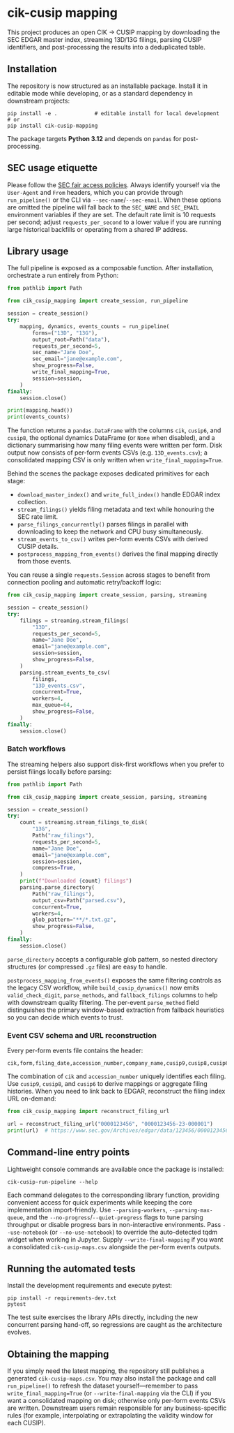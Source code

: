 # cik-cusip mapping

This project produces an open CIK → CUSIP mapping by downloading the SEC EDGAR master index, streaming 13D/13G filings, parsing CUSIP identifiers, and post-processing the results into a deduplicated table.

## Installation

The repository is now structured as an installable package. Install it in editable mode while developing, or as a standard dependency in downstream projects:

```
pip install -e .            # editable install for local development
# or
pip install cik-cusip-mapping
```

The package targets **Python 3.12** and depends on `pandas` for post-processing.

## SEC usage etiquette

Please follow the [SEC fair access policies](https://www.sec.gov/os/webmaster-fair-access).
Always identify yourself via the `User-Agent` and `From` headers, which you can
provide through `run_pipeline()` or the CLI via `--sec-name`/`--sec-email`. When
these options are omitted the pipeline will fall back to the `SEC_NAME` and
`SEC_EMAIL` environment variables if they are set. The default rate limit is 10
requests per second; adjust `requests_per_second` to a lower value if you are
running large historical backfills or operating from a shared IP address.

## Library usage

The full pipeline is exposed as a composable function. After installation, orchestrate a run entirely from Python:

```python
from pathlib import Path

from cik_cusip_mapping import create_session, run_pipeline

session = create_session()
try:
    mapping, dynamics, events_counts = run_pipeline(
        forms=("13D", "13G"),
        output_root=Path("data"),
        requests_per_second=5,
        sec_name="Jane Doe",
        sec_email="jane@example.com",
        show_progress=False,
        write_final_mapping=True,
        session=session,
    )
finally:
    session.close()

print(mapping.head())
print(events_counts)
```

The function returns a `pandas.DataFrame` with the columns `cik`, `cusip6`, and `cusip8`, the optional dynamics DataFrame (or `None` when disabled), and a dictionary summarising how many filing events were written per form. Disk output now consists of per-form events CSVs (e.g. `13D_events.csv`); a consolidated mapping CSV is only written when `write_final_mapping=True`.

Behind the scenes the package exposes dedicated primitives for each stage:

* `download_master_index()` and `write_full_index()` handle EDGAR index collection.
* `stream_filings()` yields filing metadata and text while honouring the SEC rate limit.
* `parse_filings_concurrently()` parses filings in parallel with downloading to keep the network and CPU busy simultaneously.
* `stream_events_to_csv()` writes per-form events CSVs with derived CUSIP details.
* `postprocess_mapping_from_events()` derives the final mapping directly from those events.

You can reuse a single `requests.Session` across stages to benefit from
connection pooling and automatic retry/backoff logic:

```python
from cik_cusip_mapping import create_session, parsing, streaming

session = create_session()
try:
    filings = streaming.stream_filings(
        "13D",
        requests_per_second=5,
        name="Jane Doe",
        email="jane@example.com",
        session=session,
        show_progress=False,
    )
    parsing.stream_events_to_csv(
        filings,
        "13D_events.csv",
        concurrent=True,
        workers=4,
        max_queue=64,
        show_progress=False,
    )
finally:
    session.close()
```

### Batch workflows

The streaming helpers also support disk-first workflows when you prefer to
persist filings locally before parsing:

```python
from pathlib import Path

from cik_cusip_mapping import create_session, parsing, streaming

session = create_session()
try:
    count = streaming.stream_filings_to_disk(
        "13G",
        Path("raw_filings"),
        requests_per_second=5,
        name="Jane Doe",
        email="jane@example.com",
        session=session,
        compress=True,
    )
    print(f"Downloaded {count} filings")
    parsing.parse_directory(
        Path("raw_filings"),
        output_csv=Path("parsed.csv"),
        concurrent=True,
        workers=4,
        glob_pattern="**/*.txt.gz",
        show_progress=False,
    )
finally:
    session.close()
```

`parse_directory` accepts a configurable glob pattern, so nested directory
structures (or compressed `.gz` files) are easy to handle.

`postprocess_mapping_from_events()` exposes the same
filtering controls as the legacy CSV workflow, while `build_cusip_dynamics()` now emits
`valid_check_digit`, `parse_methods`, and `fallback_filings` columns to help
with downstream quality filtering. The per-event `parse_method` field
distinguishes the primary window-based extraction from fallback heuristics so
you can decide which events to trust.

### Event CSV schema and URL reconstruction

Every per-form events file contains the header:

```
cik,form,filing_date,accession_number,company_name,cusip9,cusip8,cusip6,parse_method
```

The combination of `cik` and `accession_number` uniquely identifies each
filing. Use `cusip9`, `cusip8`, and `cusip6` to derive mappings or aggregate
filing histories. When you need to link back to EDGAR, reconstruct the filing
index URL on-demand:

```python
from cik_cusip_mapping import reconstruct_filing_url

url = reconstruct_filing_url("0000123456", "0000123456-23-000001")
print(url)  # https://www.sec.gov/Archives/edgar/data/123456/000012345623000001/0000123456-23-000001-index.html
```

## Command-line entry points

Lightweight console commands are available once the package is installed:

```
cik-cusip-run-pipeline --help
```

Each command delegates to the corresponding library function, providing convenient access for quick experiments while keeping the core implementation import-friendly. Use `--parsing-workers`, `--parsing-max-queue`, and the `--no-progress`/`--quiet-progress` flags to tune parsing throughput or disable progress bars in non-interactive environments. Pass `--use-notebook` (or `--no-use-notebook`) to override the auto-detected tqdm widget when working in Jupyter. Supply `--write-final-mapping` if you want a consolidated `cik-cusip-maps.csv` alongside the per-form events outputs.

## Running the automated tests

Install the development requirements and execute pytest:

```
pip install -r requirements-dev.txt
pytest
```

The test suite exercises the library APIs directly, including the new concurrent parsing hand-off, so regressions are caught as the architecture evolves.

## Obtaining the mapping

If you simply need the latest mapping, the repository still publishes a generated `cik-cusip-maps.csv`. You may also install the package and call `run_pipeline()` to refresh the dataset yourself—remember to pass `write_final_mapping=True` (or `--write-final-mapping` via the CLI) if you want a consolidated mapping on disk; otherwise only per-form events CSVs are written. Downstream users remain responsible for any business-specific rules (for example, interpolating or extrapolating the validity window for each CUSIP).
